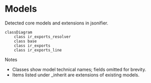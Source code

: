 # Models

Detected core models and extensions in jsonifier.

```mermaid
classDiagram
    class ir_exports_resolver
    class base
    class ir_exports
    class ir_exports_line
```

Notes
- Classes show model technical names; fields omitted for brevity.
- Items listed under _inherit are extensions of existing models.
